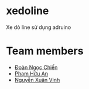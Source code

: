 # xedoline
Xe dò line sử dụng adruino

# Team members
- [Đoàn Ngọc Chiến](https://github.com/chiendoanngoc)
- [Phạm Hữu An](https://github.com/phamhuuan)
- [Nguyễn Xuân Vinh](https://github.com/nxvinh222)